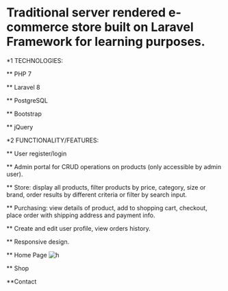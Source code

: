  # Traditional server rendered e-commerce store built on Laravel Framework for learning purposes.

*1 TECHNOLOGIES:

** PHP 7

** Laravel 8

** PostgreSQL

** Bootstrap

** jQuery

*2 FUNCTIONALITY/FEATURES:

** User register/login 

** Admin portal for CRUD operations on products (only accessible by admin user).

** Store: display all products, filter products by price, category, size or brand, order results by different criteria or filter by search input.

** Purchasing: view details of product, add to shopping cart, checkout, place order with shipping address and payment info.

** Create and edit user profile, view orders history.

** Responsive design.



** Home Page
![h](https://user-images.githubusercontent.com/94039553/161493171-6b4704c7-4ccb-4b2b-9864-57d058c04b80.jpg)


** Shop

**Contact


